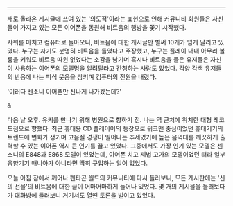 --- 

새로 올라온 게시글에 쓰여 있는 '의도적'이라는 표현으로 인해 커뮤니티 회원들은 자신들이 가지고 있는 모든 이어폰을 동원해 비트음의 행방을 쫓기 시작했다. 

샤워를 마치고 컴퓨터로 돌아오니, 비트음에 대한 게시글만 벌써 10개가 넘게 달리고 있었다. 누구는 자기도 분명히 비트음을 들었다고 주장했고, 누구는 플레이 내내 아무리 볼륨을 키워도 비트음 따윈 없었다는 소감을 남기며 혹시나 비트음을 들은 유저들은 자신이 사용하는 이어폰의 모델명을 알려달라고 간청하는 사람도 있었다. 
각양 각색 유저들의 반응에 나는 피식 웃음을 삼키며 컴퓨터의 전원을 내렸다. 

'이러다 센소니 이어폰만 신나게 나가겠는데?' 

& 

다음 날 오후. 유키를 만나기 위해 병원으로 향하기 전. 나는 역 근처에 위치한 대형 레코드점으로 향했다. 
최근 휴대용 CD 플레이어의 등장으로 워크맨 중심이었던 휴대기기의 트렌드에 변화가 생기며 고음질 경쟁이 일어나는 추세였기에 높은 음역대를 깨끗하게 출력할 수 있는 이어폰 역시 큰 인기를 끌고 있었다. 
그중에서도 가장 인기 있는 모델은 센소니의 E848과 E868 모델이 있었는데, 이어폰 치고 제법 고가의 모델이었던 터라 일부 음향기기 매니아가 아니라면 딱히 구입하는 일이 없었다. 

오늘 아침 잠에서 깨어나 펜타곤 월드의 커뮤니티에 다시 들러보니, 모든 게시판에는 '신의 선물'의 비트음에 대한 글이 어마어마하게 늘어나 있었다. 
몇 개의 게시물을 둘러보다가 대화방에 들러보니 거기서도 열띤 토론을 벌이고 있었다. 
